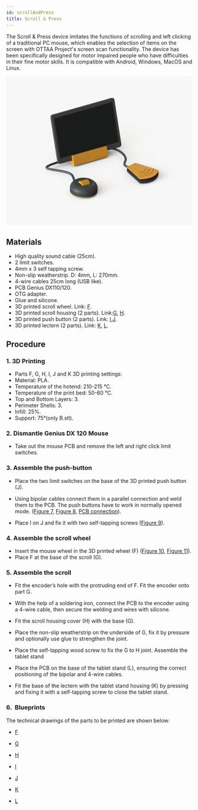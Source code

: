 ```yaml
---
id: scrollAndPress
title: Scroll & Press
---
```



The Scroll & Press device imitates the functions of scrolling and left clicking of a traditional PC mouse, which enables the selection of items on the screen with OTTAA Project's screen scan functionality.  The device has been specifically designed for motor impaired people who have difficulties in their fine motor skills.
It is compatible with Android, Windows, MacOS and Linux.

![WhatsApp Image 2020-09-25 at 12.25.05.jpeg](../img/scrollAndPress.jpeg)


## Materials

* High quality sound cable (25cm).
* 2 limit switches.
* 4mm x 3 self tapping screw.
* Non-slip weatherstrip. D: 4mm, L: 270mm.
* 4-wire cables 25cm long (USB like).
* PCB Genius DX110/120.
* OTG adapter.
* Glue and silicone.
* 3D printed scroll wheel. Link: [F](https://drive.google.com/file/d/1ocrwG9pUuppDk_TxXdfU-jw2cZNmA_5Q/view?usp=sharing). 
* 3D printed scroll housing (2 parts). Link:[G](https://drive.google.com/file/d/1YklgSgGbyKkErdh42jgShiFsRIWufhFL/view?usp=sharing), [H](https://drive.google.com/file/d/1wSbTZ51LTdTbQFrFLeuAIuDAXOjR-aeY/view?usp=sharing).
* 3D printed push button (2 parts). Link: [I](https://drive.google.com/file/d/1i-uW3mDjVCnCPgpuQ0q6UytSte6m1uzv/view?usp=sharing),[J](https://drive.google.com/file/d/13alBAoxodGKYPvrrsvb1UEtkjVpU5LSo/view?usp=sharing).
* 3D printed lectern (2 parts). Link: [K](https://drive.google.com/file/d/1UnBIApIqUUpsHjtGhUjfPx1pok47QHd1/view?usp=sharing), [L](https://drive.google.com/file/d/1SJAl_br12CNCSe5_JwbfbOU1ZUvuVCAV/view?usp=sharing).

## Procedure

### 1. 3D Printing

 * Parts F, G, H, I, J and K  3D printing settings: 
 * Material: PLA.
 * Temperature of the hotend: 210-215 °C.
 * Temperature of the print bed: 50-60 °C.
 * Top and Bottom Layers: 3.
 * Perimeter Shells: 3.
 * Infill: 25%.
 * Support: 75°(only B.stl).

### 2. Dismantle Genius DX 120 Mouse

 * Take out the mouse PCB and remove the left and right click limit switches.

### 3. Assemble the push-button

 * Place the two limit switches on the base of the 3D printed push button (J).

 * Using bipolar cables connect them in a parallel connection and weld them to the PCB. 
  The push buttons have to work in normally opened mode. ([Figure 7](https://drive.google.com/file/d/1hJX_H08zH5Y6z50uw2MZ4vjAfXDva6Sh/view?usp=sharing), [Figure 8](https://drive.google.com/file/d/1mCdPttvOAZV-D-qX5y5ws7LYHEmS7hX4/view?usp=sharing), [PCB connection](https://drive.google.com/file/d/1APXE_7N2-TtJhBHzjSdUjh6Z4agkxLwp/view?usp=sharing)). 

 * Place I on J and fix it with two self-tapping screws ([Figure 9](https://drive.google.com/file/d/1IaYppWFhCYig1H7bOUKBdTVWCPXoFMCv/view?usp=sharing)).

### 4. Assemble the scroll wheel 

 * Insert the mouse wheel in the 3D printed wheel (F)  ([Figure 10](https://drive.google.com/file/d/1-F3uGYET26IC8HWCcdsZrcgf9CHtlKyn/view?usp=sharing), [Figure 11](https://drive.google.com/file/d/1q4QWvtQIGMaWieNQQ45_A7IEqlHPDoS_/view?usp=sharing)). 
 * Place F at the base of the scroll (G).

### 5. Assemble the scroll 

* Fit the encoder’s hole with the protruding end of F. 
 Fit the encoder onto part G.

* With the help of a soldering iron, connect the PCB to the encoder using a 4-wire cable, then secure the welding and wires with silicone.

* Fit the scroll housing cover (H) with the base (G). 

* Place the non-slip weatherstrip on the underside of G, fix it by pressure and optionally use glue to strengthen the joint.

* Place the self-tapping wood screw to fix the G to H joint.
Assemble the tablet stand

* Place the PCB on the base of the tablet stand (L), ensuring the correct positioning of the bipolar and 4-wire cables.

* Fit the base of the lectern with the tablet stand housing (K) by pressing and fixing it with a self-tapping screw to close the tablet stand.

### 6.  Blueprints

 The technical drawings of the parts to be printed are shown below:

  * [F](https://drive.google.com/file/d/1Gh-S2gs5Bl-dMbzCDha28QWEWtS5Rbha/view?usp=sharing)

  * [G](https://drive.google.com/file/d/1mFtqN_vVIQ2uw8AoRI7P6g0OsdIkJBxC/view?usp=sharing)

  * [H](https://drive.google.com/file/d/1rDFh-nLUXIDi5VHBt4X1_hPafqaVpXWx/view?usp=sharing)

  * [I](https://drive.google.com/file/d/1BBacggM7pxs8M68eSeWkXcaqdPH7hQ4x/view?usp=sharing)

  * [J](https://drive.google.com/file/d/18TkBkbq4yBI7dJnZBB6lW_ktg7oRtulf/view?usp=sharing)

  * [K](https://drive.google.com/file/d/1_jd9kli9ysh8BuX5micqTNPQX_uEPNjB/view?usp=sharing)

  * [L](https://drive.google.com/file/d/1LgwKxKWrxWNAA_plA4ngFvSCZesAGAog/view?usp=sharing)



